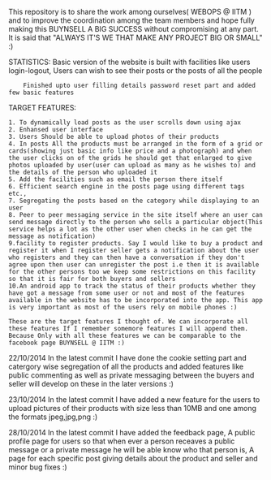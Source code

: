 This repository is to share the work among ourselves( WEBOPS @ IITM ) and to improve the coordination among the team members and hope fully making this BUYNSELL A BIG SUCCESS without compromising at any part. It is said that "ALWAYS IT'S WE THAT MAKE ANY PROJECT BIG OR SMALL" :)

STATISTICS:
	Basic version of the website is built with facilities like users login-logout, Users can wish to see their posts or the posts of all the people

        Finished upto user filling details password reset part and added few basic features

TARGET FEATURES:

	1. To dynamically load posts as the user scrolls down using ajax
	2. Enhansed user interface
	3. Users Should be able to upload photos of their products
	4. In posts All the products must be arranged in the form of a grid or cards(showing just basic info like price and a photograph) and when the user clicks on of the grids he should get that enlarged to give photos uploaded by user(user can upload as many as he wishes to) and the details of the person who uploaded it
	5. Add the facilities such as email the person there itself
	6. Efficient search engine in the posts page using different tags etc.,
	7. Segregating the posts based on the category while displaying to an user
	8. Peer to peer messaging service in the site itself where an user can send message directly to the person who sells a particular object(This service helps a lot as the other user when checks in he can get the message as notification)
	9.facility to register products. Say I would like to buy a product and register it when I register seller gets a notification about the user who registers and they can then have a conversation if they don't agree upon then user can unregister the post i.e then it is available for the other persons too we keep some restrictions on this facility so that it is fair for both buyers and sellers
	10.An android app to track the status of their products whether they have got a message from some user or not and most of the features available in the website has to be incorporated into the app. This app is very important as most of the users rely on mobile phones :)
	
	These are the target features I thought of. We can incorporate all these features If I remember somemore features I will append them. Because Only with all these features we can be comparable to the facebook page BUYNSELL @ IITM :)

22/10/2014
      In the latest commit I have done the cookie setting part and catergory wise segregation of all the products and added features like public commenting as well as private messaging between the buyers and seller will develop on these in the later versions :)

23/10/2014
     In the latest commit I have added a new feature for the users to upload pictures of their products with size less than 10MB and one among the formats jpeg,jpg,png :)

28/10/2014
     In the latest commit I have added the feedback page, A public profile page for users so that when ever a person receaves a public message or a private message he will be able know who that person is, A page for each specific post giving details about the product and seller and minor bug fixes :)




